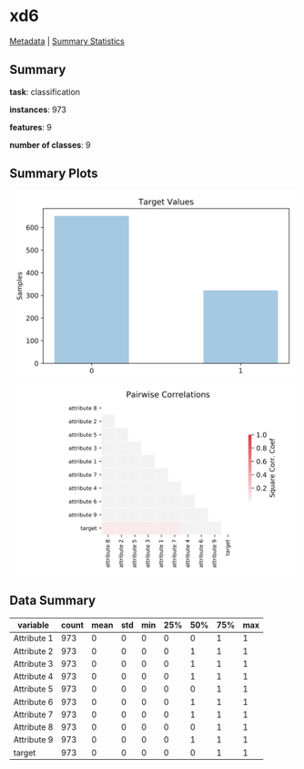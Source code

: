 # xd6

[Metadata](metadata.yaml) | [Summary Statistics](summary_stats.csv)

## Summary

**task**: classification

**instances**: 973

**features**: 9

**number of classes**: 9

## Summary Plots

![Labels](label.svg)
![Corr](corr.svg)

## Data Summary

|	variable	|	count	|	mean	|	std	|	min	|	25%	|	50%	|	75%	|	max|
| --- | --- | --- | --- | --- | --- | --- | --- | --- |
|	Attribute 1	|	973	|	0	|	0	|	0	|	0	|	0	|	1	|	1
|	Attribute 2	|	973	|	0	|	0	|	0	|	0	|	1	|	1	|	1
|	Attribute 3	|	973	|	0	|	0	|	0	|	0	|	1	|	1	|	1
|	Attribute 4	|	973	|	0	|	0	|	0	|	0	|	1	|	1	|	1
|	Attribute 5	|	973	|	0	|	0	|	0	|	0	|	0	|	1	|	1
|	Attribute 6	|	973	|	0	|	0	|	0	|	0	|	1	|	1	|	1
|	Attribute 7	|	973	|	0	|	0	|	0	|	0	|	1	|	1	|	1
|	Attribute 8	|	973	|	0	|	0	|	0	|	0	|	0	|	1	|	1
|	Attribute 9	|	973	|	0	|	0	|	0	|	0	|	1	|	1	|	1
|	target	|	973	|	0	|	0	|	0	|	0	|	0	|	1	|	1
